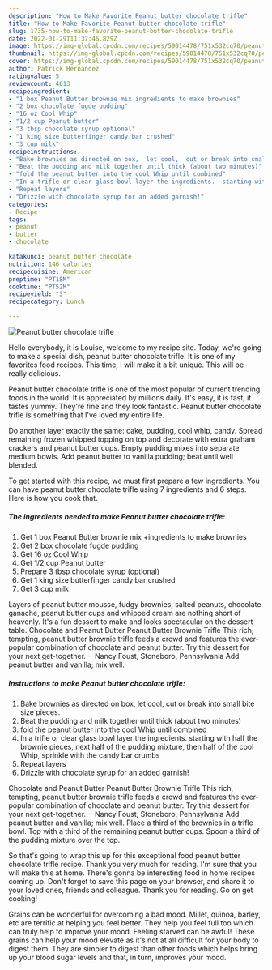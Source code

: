 ```yaml
---
description: "How to Make Favorite Peanut butter chocolate trifle"
title: "How to Make Favorite Peanut butter chocolate trifle"
slug: 1735-how-to-make-favorite-peanut-butter-chocolate-trifle
date: 2022-01-29T11:37:46.829Z
image: https://img-global.cpcdn.com/recipes/59014478/751x532cq70/peanut-butter-chocolate-trifle-recipe-main-photo.jpg
thumbnail: https://img-global.cpcdn.com/recipes/59014478/751x532cq70/peanut-butter-chocolate-trifle-recipe-main-photo.jpg
cover: https://img-global.cpcdn.com/recipes/59014478/751x532cq70/peanut-butter-chocolate-trifle-recipe-main-photo.jpg
author: Patrick Hernandez
ratingvalue: 5
reviewcount: 4613
recipeingredient:
- "1 box Peanut Butter brownie mix ingredients to make brownies"
- "2 box chocolate fugde pudding"
- "16 oz Cool Whip"
- "1/2 cup Peanut butter"
- "3 tbsp chocolate syrup optional"
- "1 king size butterfinger candy bar crushed"
- "3 cup milk"
recipeinstructions:
- "Bake brownies as directed on box,  let cool,  cut or break into small bite size pieces."
- "Beat the pudding and milk together until thick (about two minutes)"
- "fold the peanut butter into the cool Whip until combined"
- "In a trifle or clear glass bowl layer the ingredients.  starting with half the brownie pieces,  next half of the pudding mixture,  then half of the cool Whip,  sprinkle with the candy bar crumbs"
- "Repeat layers"
- "Drizzle with chocolate syrup for an added garnish!"
categories:
- Recipe
tags:
- peanut
- butter
- chocolate

katakunci: peanut butter chocolate 
nutrition: 146 calories
recipecuisine: American
preptime: "PT18M"
cooktime: "PT52M"
recipeyield: "3"
recipecategory: Lunch

---
```



![Peanut butter chocolate trifle](https://img-global.cpcdn.com/recipes/59014478/751x532cq70/peanut-butter-chocolate-trifle-recipe-main-photo.jpg)

Hello everybody, it is Louise, welcome to my recipe site. Today, we're going to make a special dish, peanut butter chocolate trifle. It is one of my favorites food recipes. This time, I will make it a bit unique. This will be really delicious.

Peanut butter chocolate trifle is one of the most popular of current trending foods in the world. It is appreciated by millions daily. It's easy, it is fast, it tastes yummy. They're fine and they look fantastic. Peanut butter chocolate trifle is something that I've loved my entire life.

Do another layer exactly the same: cake, pudding, cool whip, candy. Spread remaining frozen whipped topping on top and decorate with extra graham crackers and peanut butter cups. Empty pudding mixes into separate medium bowls. Add peanut butter to vanilla pudding; beat until well blended.


To get started with this recipe, we must first prepare a few ingredients. You can have peanut butter chocolate trifle using 7 ingredients and 6 steps. Here is how you cook that.

<!--inarticleads1-->

##### The ingredients needed to make Peanut butter chocolate trifle:

1. Get 1 box Peanut Butter brownie mix +ingredients to make brownies
1. Get 2 box chocolate fugde pudding
1. Get 16 oz Cool Whip
1. Get 1/2 cup Peanut butter
1. Prepare 3 tbsp chocolate syrup (optional)
1. Get 1 king size butterfinger candy bar crushed
1. Get 3 cup milk


Layers of peanut butter mousse, fudgy brownies, salted peanuts, chocolate ganache, peanut butter cups and whipped cream are nothing short of heavenly. It&#39;s a fun dessert to make and looks spectacular on the dessert table. Chocolate and Peanut Butter Peanut Butter Brownie Trifle This rich, tempting, peanut butter brownie trifle feeds a crowd and features the ever-popular combination of chocolate and peanut butter. Try this dessert for your next get-together. —Nancy Foust, Stoneboro, Pennsylvania Add peanut butter and vanilla; mix well. 

<!--inarticleads2-->

##### Instructions to make Peanut butter chocolate trifle:

1. Bake brownies as directed on box,  let cool,  cut or break into small bite size pieces.
1. Beat the pudding and milk together until thick (about two minutes)
1. fold the peanut butter into the cool Whip until combined
1. In a trifle or clear glass bowl layer the ingredients.  starting with half the brownie pieces,  next half of the pudding mixture,  then half of the cool Whip,  sprinkle with the candy bar crumbs
1. Repeat layers
1. Drizzle with chocolate syrup for an added garnish!


Chocolate and Peanut Butter Peanut Butter Brownie Trifle This rich, tempting, peanut butter brownie trifle feeds a crowd and features the ever-popular combination of chocolate and peanut butter. Try this dessert for your next get-together. —Nancy Foust, Stoneboro, Pennsylvania Add peanut butter and vanilla; mix well. Place a third of the brownies in a trifle bowl. Top with a third of the remaining peanut butter cups. Spoon a third of the pudding mixture over the top. 

So that's going to wrap this up for this exceptional food peanut butter chocolate trifle recipe. Thank you very much for reading. I'm sure that you will make this at home. There's gonna be interesting food in home recipes coming up. Don't forget to save this page on your browser, and share it to your loved ones, friends and colleague. Thank you for reading. Go on get cooking!

Grains can be wonderful for overcoming a bad mood. Millet, quinoa, barley, etc are terrific at helping you feel better. They help you feel full too which can truly help to improve your mood. Feeling starved can be awful! These grains can help your mood elevate as it's not at all difficult for your body to digest them. They are simpler to digest than other foods which helps bring up your blood sugar levels and that, in turn, improves your mood.
